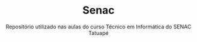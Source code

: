 <div align="center">
  <h1>Senac</h1>
  Repositório utilizado nas aulas do curso Técnico em Informática do SENAC Tatuapé
</div>
